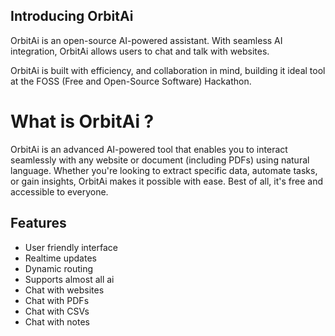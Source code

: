 ## Introducing OrbitAi

OrbitAi is an open-source AI-powered assistant. With seamless AI integration, OrbitAi allows users to chat and talk with websites.

OrbitAi is built with efficiency, and collaboration in mind, building it ideal tool at the FOSS (Free and Open-Source Software) Hackathon.


# What is OrbitAi ?

OrbitAi is an advanced AI-powered tool that enables you to interact seamlessly with any website or document (including PDFs) using natural language. Whether you're looking to extract specific data, automate tasks, or gain insights, OrbitAi makes it possible with ease. Best of all, it's free and accessible to everyone.



## Features

- User friendly interface 
- Realtime updates
- Dynamic routing
- Supports almost all ai
- Chat with websites
- Chat with PDFs
- Chat with CSVs
- Chat with notes
